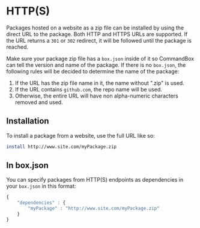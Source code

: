 # HTTP\(S\)

Packages hosted on a website as a zip file can be installed by using the direct URL to the package. Both HTTP and HTTPS URLs are supported. If the URL returns a `301` or `302` redirect, it will be followed until the package is reached.

Make sure your package zip file has a `box.json` inside of it so CommandBox can tell the version and name of the package. If there is no `box.json`, the following rules will be decided to determine the name of the package:

1. If the URL has the zip file name in it, the name without ".zip" is used.
2. If the URL contains `github.com`, the repo name will be used.
3. Otherwise, the entire URL will have non alpha-numeric characters removed and used.

## Installation

To install a package from a website, use the full URL like so:

```bash
install http://www.site.com/myPackage.zip
```

## In box.json

You can specify packages from HTTP\(S\) endpoints as dependencies in your `box.json` in this format:

```javascript
{
    "dependencies" : {
        "myPackage" : "http://www.site.com/myPackage.zip"
    }
}
```

